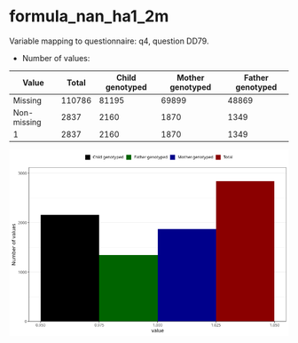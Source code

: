 # formula_nan_ha1_2m
Variable mapping to questionnaire: q4, question DD79.
- Number of values:

| Value | Total | Child genotyped | Mother genotyped | Father genotyped |
| ----- | ----- | --------------- | ---------------- | ---------------- |
| Missing | 110786 | 81195 | 69899 | 48869 |
| Non-missing | 2837 | 2160 | 1870 | 1349 |
| 1 | 2837 | 2160 | 1870 | 1349 |



![](formula_nan_ha1_2m_n.png)



